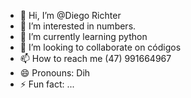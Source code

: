 - 👋 Hi, I’m @Diego Richter
- 👀 I’m interested in numbers.
- 🌱 I’m currently learning python
- 💞️ I’m looking to collaborate on códigos
- 📫 How to reach me (47) 991664967
- 😄 Pronouns: Dih
- ⚡ Fun fact: ...

<!---
Diego-Richter/Diego-Richter is a ✨ special ✨ repository because its `README.md` (this file) appears on your GitHub profile.
You can click the Preview link to take a look at your changes.
--->

